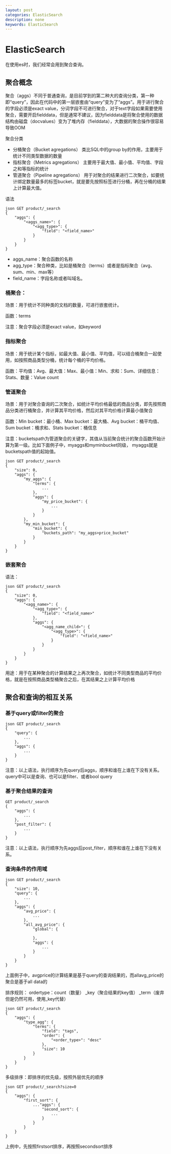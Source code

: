 ```yaml
---
layout: post
categories: ElasticSearch
description: none
keywords: ElasticSearch
---
```

# ElasticSearch
在使用es时，我们经常会用到聚合查询。

## 聚合概念
聚合（aggs）不同于普通查询，是目前学到的第二种大的查询分类，第一种即“query”，因此在代码中的第一层嵌套由“query”变为了“aggs”。用于进行聚合的字段必须是exact value，分词字段不可进行聚合，对于text字段如果需要使用聚合，需要开启fielddata，但是通常不建议，因为fielddata是将聚合使用的数据结构由磁盘（docvalues）变为了堆内存（fielddata），大数据的聚合操作很容易导致OOM

聚合分类
- 分桶聚合（Bucket agregations）
类比SQL中的group by的作用，主要用于统计不同类型数据的数量
- 指标聚合（Metrics agregations）
主要用于最大值、最小值、平均值、字段之和等指标的统计
- 管道聚合（Pipeline agregations）
用于对聚合的结果进行二次聚合，如要统计绑定数量最多的标签bucket，就是要先按照标签进行分桶，再在分桶的结果上计算最大值。

语法
```
json GET product/_search 
{
    "aggs": {
        "<aggs_name>": {
            "<agg_type>": {
                "field": "<field_name>"
            }
        }
    }
}
```
- aggs_name：聚合函数的名称
- agg_type：聚合种类，比如是桶聚合（terms）或者是指标聚合（avg、sum、min、max等）
- field_name：字段名称或者叫域名。

### 桶聚合：
场景：用于统计不同种类的文档的数量，可进行嵌套统计。

函数：terms

注意：聚合字段必须是exact value，如keyword

### 指标聚合
场景：用于统计某个指标，如最大值、最小值、平均值，可以结合桶聚合一起使用，如按照商品类型分桶，统计每个桶的平均价格。

函数：平均值：Avg、最大值：Max、最小值：Min、求和：Sum、详细信息：Stats、数量：Value count

### 管道聚合
场景：用于对聚合查询的二次聚合，如统计平均价格最低的商品分类，即先按照商品分类进行桶聚合，并计算其平均价格，然后对其平均价格计算最小值聚合

函数：Min bucket：最小桶、Max bucket：最大桶、Avg bucket：桶平均值、Sum bucket：桶求和、Stats bucket：桶信息

注意：bucketspath为管道聚合的关键字，其值从当前聚合统计的聚合函数开始计算为第一级。比如下面例子中，myaggs和myminbucket同级， myaggs就是bucketspath值的起始值。

```
json GET product/_search 
{
    "size": 0,
    "aggs": {
        "my_aggs": {
            "terms": {
                ...
            },
            "aggs": {
                "my_price_bucket": {
                    ...
                }
            }
        },
        "my_min_bucket": {
            "min_bucket": {
                "buckets_path": "my_aggs>price_bucket"
            }
        }
    }
}
```

### 嵌套聚合
语法：
```
json GET product/_search 
{
    "size": 0,
    "aggs": {
        "<agg_name>": {
            "<agg_type>": {
                "field": "<field_name>"
            },
            "aggs": {
                "<agg_name_child>": {
                    "<agg_type>": {
                        "field": "<field_name>"
                    }
                }
            }
        }
    }
}
```
用途：用于在某种聚合的计算结果之上再次聚合，如统计不同类型商品的平均价格，就是在按照商品类型桶聚合之后，在其结果之上计算平均价格

## 聚合和查询的相互关系

### 基于query或filter的聚合
```
json GET product/_search 
{
    "query": {
        ...
    },
    "aggs": {
        ...
    }
}
```
注意：以上语法，执行顺序为先query后aggs，顺序和谁在上谁在下没有关系。query中可以是查询、也可以是filter、或者bool query

### 基于聚合结果的查询
```
GET product/_search 
{
    "aggs": {
        ...
    },
    "post_filter": {
        ...
    }
}
```
注意：以上语法，执行顺序为先aggs后post_filter，顺序和谁在上谁在下没有关系。

### 查询条件的作用域
```
json GET product/_search 
{
    "size": 10,
    "query": {
        ...
    },
    "aggs": {
        "avg_price": {
            ...
        },
        "all_avg_price": {
            "global": {
                
            },
            "aggs": {
                ...
            }
        }
    }
}
```
上面例子中，avgprice的计算结果是基于query的查询结果的，而allavg_price的聚合是基于all data的

排序规则：
ordertype：count（数量） _key（聚合结果的key值） _term（废弃但是仍然可用，使用_key代替）

```
json GET product/_search 
{
    "aggs": {
        "type_agg": {
            "terms": {
                "field": "tags",
                "order": {
                    "<order_type>": "desc"
                },
                "size": 10
            }
        }
    }
}
```

多级排序：即排序的优先级，按照外层优先的顺序
```
json GET product/_search?size=0 
{
    "aggs": {
        "first_sort": {
            ..."aggs": {
                "second_sort": {
                    ...
                }
            }
        }
    }
}
```
上例中，先按照firstsort排序，再按照secondsort排序










